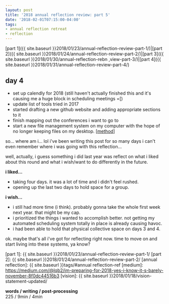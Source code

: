 ```yaml
---
layout: post
title: '2018 annual reflection review: part 5'
date: '2018-02-01T07:15:00-04:00'
tags:
- annual reflection retreat
- reflection
--- 
```


[part 1]({{ site.baseurl }}2018/01/23/annual-reflection-review-part-1/)|[part 2]({{ site.baseurl }}2018/01/24/annual-reflection-review-part-2/)|[part 3]({{ site.baseurl }}2018/01/30/annual-reflection-rebn ,view-part-3/)|[part 4]({{ site.baseurl }}2018/01/31/annual-reflection-review-part-4/)

## day 4

* set up calendly for 2018 (still haven't actually finished this and it's causing me a huge block in scheduling meetings =[)
* update list of tools tried in 2017
* started drafting a new github website and adding appropriate sections to it
* finish mapping out the conferences i want to go to
* start a new file management system on my computer with the hope of no longer keeping files on my desktop. [[method](http://www.asianefficiency.com/organization/organizing-files-folders-documents/)]

so... where am i... lol i've been writing this post for so many days i can't even remember where i was going with this reflection...

well, actually, i guess something i did last year was reflect on what i liked about this round and what i wish/want to do differently in the future. 

**i liked...** 
* taking four days. it was a lot of time and i didn't feel rushed.
* opening up the last two days to hold space for a group.


**i wish...**
* i still had more time (i think). probably gonna take the whole first week next year. that might be my cap. 
* i prioritized the things i wanted to accomplish better. not getting my automated scheduling system totally in place is already causing havoc. 
* i had been able to hold that physical collective space on days 3 and 4.

ok. maybe that's all i've got for reflecting right now. time to move on and start living into these systems, ya know? 

<!-- hyperlink bank -->
[friend ecosystem]: https://medium.com/@lqb2/planning-out-my-friend-ecosystem-95175246458d
[unravel your year]: http://www.susannahconway.com/unravel/
[part 1]: {{ site.baseurl }}2018/01/23/annual-reflection-review-part-1/
[part 2]: {{ site.baseurl }}2018/01/24/annual-reflection-review-part-2/
[annual reflection]: {{ site.baseurl }}tags/#annual reflection-ref
[medium]: https://medium.com/@lqb2/im-preparing-for-2018-yes-i-know-it-s-barely-november-8f0dc44516b3
[vision]: {{ site.baseurl }}2018/01/18/vision-statement-updated/

<!-- &#042; = asterisk -->
<!-- &#039; = single quote '-->

**words / writing / post-processing**  
225 / 9min / 4min